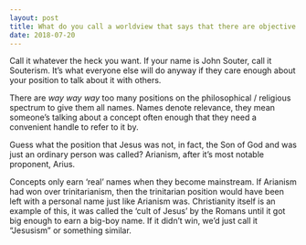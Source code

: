 ```yaml
---
layout: post
title: What do you call a worldview that says that there are objective truths, accessible using human reason, that exist whether we have uncovered them yet or not, but doesn&#39;t deny a transcendent moral reality, a relatively fixed human nature, or free will?
date: 2018-07-20
---
```


<p>Call it whatever the heck you want. If your name is John Souter, call it Souterism. It’s what everyone else will do anyway if they care enough about your position to talk about it with others.</p><p>There are <i>way way way</i> too many positions on the philosophical / religious spectrum to give them all names. Names denote relevance, they mean someone’s talking about a concept often enough that they need a convenient handle to refer to it by.</p><p>Guess what the position that Jesus was not, in fact, the Son of God and was just an ordinary person was called? Arianism, after it’s most notable proponent, Arius.</p><p>Concepts only earn ‘real’ names when they become mainstream. If Arianism had won over trinitarianism, then the trinitarian position would have been left with a personal name just like Arianism was. Christianity itself is an example of this, it was called the ‘cult of Jesus’ by the Romans until it got big enough to earn a big-boy name. If it didn’t win, we’d just call it “Jesusism” or something similar.</p>

